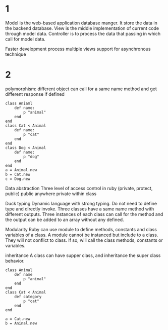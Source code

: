 # 1
Model is the web-based application database manger. It store the data in the backend database. 
View is the middle implementation of current code through model data. 
Controller is to process the data that passing in which call for model data. 

Faster development process
multiple views
support for asynchronous technique

# 2 
polymorphism: different object can call for a same name method and get different response if defined 
```
class Aniaml
    def name:
        p "animal"
    end
end
class Cat < Animal
    def name:
        p "cat"
    end
end
class Dog < Animal
    def name:
        p "dog"
    end
end
a = Animal.new
b = Cat.new
c = Dog.new
```
Data abstraction 
Three level of access control in ruby (private, protect, public)
public anywhere
private within class

Duck typing
Dynamic language with strong typing. Do not need to define type and directly invoke.
Three classes have a same name method with different outputs.
Three instances of each class can call for the method and the output can be added to an array without any defined.

Modularity
Ruby can use module to define methods, constants and class variables of a class. A module cannot be instanced but include to a class. They will not conflict to class. If so, will call the class methods, constants or variables.

inheritance
A class can have supper class, and inheritance the super class behavior.
```
class Animal
    def name
        p "animal"
    end
end
class Cat < Animal
    def category
        p "cat"
    end
end

a = Cat.new
b = Aninal.new
```


